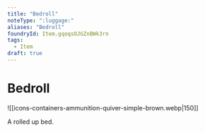 ```yaml
---
title: "Bedroll"
noteType: ":luggage:"
aliases: "Bedroll"
foundryId: Item.gqoqsOJGZnBWk3rn
tags:
  - Item
draft: true
---
```


# Bedroll
![[icons-containers-ammunition-quiver-simple-brown.webp|150]]

A rolled up bed.
